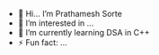 - 👋 Hi... I’m Prathamesh Sorte
- 👀 I’m interested in ...
- 🌱 I’m currently learning DSA in C++
- ⚡ Fun fact: ...

<!---
Prathamesh0-7/Prathamesh0-7 is a ✨ special ✨ repository because its `README.md` (this file) appears on your GitHub profile.
You can click the Preview link to take a look at your changes.
--->
